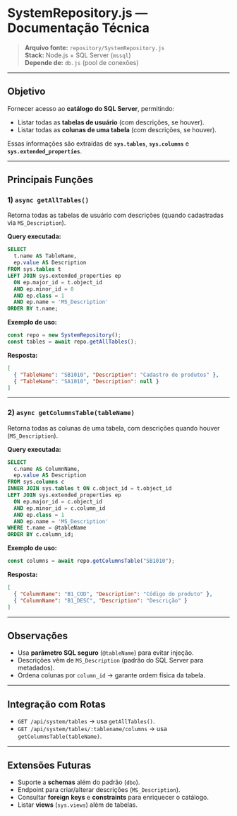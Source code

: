 # SystemRepository.js — Documentação Técnica

> **Arquivo fonte:** `repository/SystemRepository.js`  
> **Stack:** Node.js + SQL Server (`mssql`)  
> **Depende de:** `db.js` (pool de conexões)

---

## Objetivo

Fornecer acesso ao **catálogo do SQL Server**, permitindo:

- Listar todas as **tabelas de usuário** (com descrições, se houver).  
- Listar todas as **colunas de uma tabela** (com descrições, se houver).  

Essas informações são extraídas de **`sys.tables`**, **`sys.columns`** e **`sys.extended_properties`**.

---

## Principais Funções

### 1) `async getAllTables()`

Retorna todas as tabelas de usuário com descrições (quando cadastradas via `MS_Description`).

**Query executada:**
```sql
SELECT 
  t.name AS TableName,
  ep.value AS Description
FROM sys.tables t
LEFT JOIN sys.extended_properties ep
  ON ep.major_id = t.object_id
  AND ep.minor_id = 0
  AND ep.class = 1
  AND ep.name = 'MS_Description'
ORDER BY t.name;
```

**Exemplo de uso:**
```js
const repo = new SystemRepository();
const tables = await repo.getAllTables();
```

**Resposta:**
```json
[
  { "TableName": "SB1010", "Description": "Cadastro de produtos" },
  { "TableName": "SA1010", "Description": null }
]
```

---

### 2) `async getColumnsTable(tableName)`

Retorna todas as colunas de uma tabela, com descrições quando houver (`MS_Description`).

**Query executada:**
```sql
SELECT 
  c.name AS ColumnName,
  ep.value AS Description
FROM sys.columns c
INNER JOIN sys.tables t ON c.object_id = t.object_id
LEFT JOIN sys.extended_properties ep
  ON ep.major_id = c.object_id
  AND ep.minor_id = c.column_id
  AND ep.class = 1
  AND ep.name = 'MS_Description'
WHERE t.name = @tableName
ORDER BY c.column_id;
```

**Exemplo de uso:**
```js
const columns = await repo.getColumnsTable("SB1010");
```

**Resposta:**
```json
[
  { "ColumnName": "B1_COD", "Description": "Código do produto" },
  { "ColumnName": "B1_DESC", "Description": "Descrição" }
]
```

---

## Observações

- Usa **parâmetro SQL seguro** (`@tableName`) para evitar injeção.  
- Descrições vêm de `MS_Description` (padrão do SQL Server para metadados).  
- Ordena colunas por `column_id` → garante ordem física da tabela.  

---

## Integração com Rotas

- `GET /api/system/tables` → usa `getAllTables()`.  
- `GET /api/system/tables/:tablename/columns` → usa `getColumnsTable(tableName)`.  

---

## Extensões Futuras

- Suporte a **schemas** além do padrão (`dbo`).  
- Endpoint para criar/alterar descrições (`MS_Description`).  
- Consultar **foreign keys** e **constraints** para enriquecer o catálogo.  
- Listar **views** (`sys.views`) além de tabelas.  

